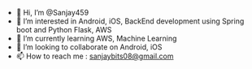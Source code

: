 - 👋 Hi, I’m @Sanjay459
- 👀 I’m interested in Android, iOS, BackEnd development using Spring boot and Python Flask, AWS
- 🌱 I’m currently learning AWS, Machine Learning
- 💞️ I’m looking to collaborate on Android, iOS
- 📫 How to reach me : sanjaybits08@gmail.com

<!---
Sanjay459/Sanjay459 is a ✨ special ✨ repository because its `README.md` (this file) appears on your GitHub profile.
You can click the Preview link to take a look at your changes.
--->
